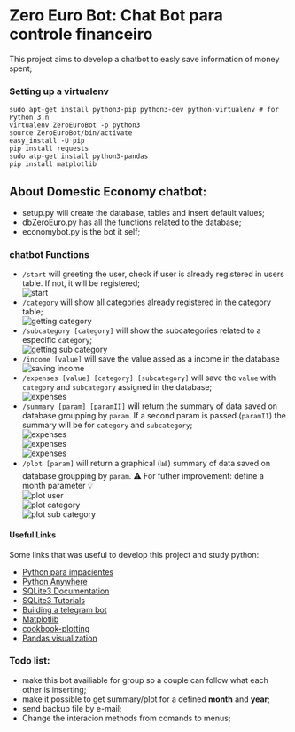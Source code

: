 # Zero Euro Bot: Chat Bot para controle financeiro
This project aims to develop a chatbot to easly save information of money spent;

### Setting up a virtualenv
```
sudo apt-get install python3-pip python3-dev python-virtualenv # for Python 3.n
virtualenv ZeroEuroBot -p python3 
source ZeroEuroBot/bin/activate
easy_install -U pip
pip install requests
sudo atp-get install python3-pandas
pip install matplotlib
```

## About Domestic Economy chatbot:  

* setup.py will create the database, tables and insert default values;  
* dbZeroEuro.py has all the functions related to the database;  
* economybot.py is the bot it self;  

### chatbot Functions
* `/start` will greeting the user, check if user is already registered in users table. If not, it will be registered;  
![start](img/start.png)  
* `/category` will show all categories already registered in the category table;  
![getting category](img/getcategory.png)  
* `/subcategory [category]` will show the subcategories related to a especific `category`;  
![getting sub category](img/getsubcat.png)  
* `/income [value]` will save the value assed as a income in the database  
![saving income](img/income.png)  
* `/expenses [value] [category] [subcategory]` will save the `value` with `category` and `subcategory` assigned in the database;  
![expenses](img/expenses.png)  
* `/summary [param] [paramII]` will return the summary of data saved on database groupping by `param`. If a second param is passed (`paramII`) the summary will be for `category` and `subcategory`;  
![expenses](img/summaryparamuser.png)  
![expenses](img/summarycategory.png)  
![expenses](img/summaryparamII.png)  
* `/plot [param]` will return a graphical (:bar_chart:) summary of data saved on database groupping by `param`. :warning: For futher improvement: define a month parameter :bulb:  
![plot user](img/plotuser.png)  
![plot category](img/plotcategory.png)  
![plot sub category](img/plotsubcategory.png)  

#### Useful Links  
Some links that was useful to develop this project and study python:
* [Python para impacientes](http://python-para-impacientes.blogspot.com.ar)
* [Python Anywhere](https://www.pythonanywhere.com)
* [SQLite3 Documentation](https://sqlite.org/docs.html)
* [SQLite3 Tutorials](http://www.sqlitetutorial.net/)
* [Building a telegram bot](https://www.codementor.io/garethdwyer/building-a-telegram-bot-using-python-part-1-goi5fncay)
* [Matplotlib](https://stackoverflow.com/questions/32244019/how-to-rotate-x-axis-tick-labels-in-pandas-barplot)
* [cookbook-plotting](https://pandas.pydata.org/pandas-docs/stable/cookbook.html#cookbook-plotting)
* [Pandas visualization](https://pandas.pydata.org/pandas-docs/stable/visualization.html#visualization-barplot)

### Todo list:
* make this bot availiable for group so a couple can follow what each other is inserting;
* make it possible to get summary/plot for a defined **month** and **year**;
* send backup file by e-mail;
* Change the interacion methods from comands to menus;